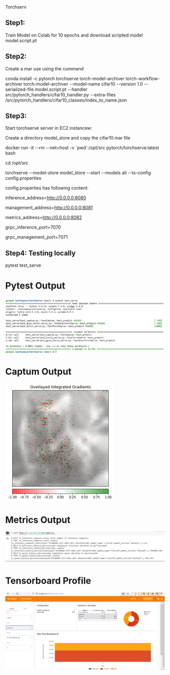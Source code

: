<div>
Torchserv

## Step1:
Train Model on Colab for 10 epochs and download scripted model model.script.pt 

## Step2:
Create a mar use using the command

conda install -c pytorch torchserve torch-model-archiver torch-workflow-archiver
torch-model-archiver --model-name cifar10 --version 1.0 --serialized-file model.script.pt --handler src/pytorch_handlers/cifar10_handler.py --extra-files  /src/pytorch_handlers/cifar10_classes/index_to_name.json

## Step3:
Start torchserve server in EC2 instancew:

Create a directory model_store and copy the cifar10.mar file 

docker run -it --rm --net=host -v \`pwd\`:/opt/src pytorch/torchserve:latest bash

cd /opt/src

torchserve --model-store model_store --start --models all --ts-config config.properties

config.properties has following content:

inference_address=http://0.0.0.0:8080
  
management_address=http://0.0.0.0:8081
  
metrics_address=http://0.0.0.0:8082
  
grpc_inference_port=7070
  
grpc_management_port=7071
  
 ## Step4: Testing locally
  
  pytest test_serve
  
  


# Pytest Output


![pytest ouptut](pytest_output.png)

  
  # Captum Output


![captum ouptut](captum_image.png)

  # Metrics Output


![metrics ouptut](metrics_output.png)


# Tensorboard Profile


![TensorBoard Profile](tensor_board_profile.png)

